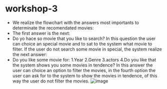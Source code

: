 # workshop-3
- We realize the flowchart with the answers most importants to determinate the recomendated movies:
- The first answer is the next:
- Do yo hace so movie that you like to search?
In this question the user can choice an special movie and to sat to the system what movie to filter. If the user do not search some movie in special, the system realize the next answer:
- Do you like some movie for: 1.Year 2.Genre 3.actors 4.Do you like that the system shows you some movies in tendence?
In this answer the user can choice an option to filter the movies, in the fourth option the user can ask for to the system to show the movies in tendence, of this way the user do not filter the movies.
![image](https://github.com/jaidergarzon259/workshop-3/assets/160967646/494264e3-c154-4af0-b5be-0ede208d781c)
